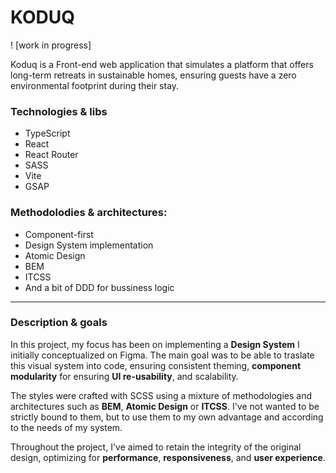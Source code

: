 # KODUQ
! [work in progress]

Koduq is a Front-end web application that simulates a platform that offers long-term retreats in sustainable homes, ensuring guests have a zero environmental footprint during their stay.

### Technologies & libs
- TypeScript
- React
- React Router
- SASS
- Vite 
- GSAP

### Methodolodies & architectures: 
- Component-first
- Design System implementation
- Atomic Design
- BEM
- ITCSS
- And a bit of DDD for bussiness logic

---
### Description & goals

In this project, my focus has been on implementing  a **Design System** I initially conceptualized on Figma. The main goal was to be able to traslate this visual system into code, ensuring consistent theming, **component modularity** for ensuring **UI re-usability**, and scalability. 

The styles were crafted with SCSS using a mixture of methodologies and architectures such as **BEM**, **Atomic Design** or **ITCSS**. I've not wanted to be strictly bound to them, but to use them to my own advantage and according to the needs of my system.

Throughout the project, I've aimed to retain the integrity of the original design, optimizing for **performance**, **responsiveness**, and **user experience**. 

